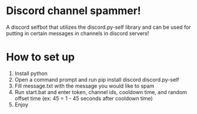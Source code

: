 # Discord channel spammer!

A discord selfbot that utilizes the discord.py-self library and can be used for putting in certain messages in channels in discord servers!

# How to set up

1. Install python
2. Open a command prompt and run pip install discord discord.py-self
3. Fill message.txt with the message you would like to spam
4. Run start.bat and enter token, channel ids, cooldown time, and random offset time (ex: 45 = 1 - 45 seconds after cooldown time)
5. Enjoy
   
